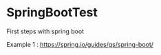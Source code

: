 # SpringBootTest
First steps with spring boot

Example 1 : https://spring.io/guides/gs/spring-boot/
